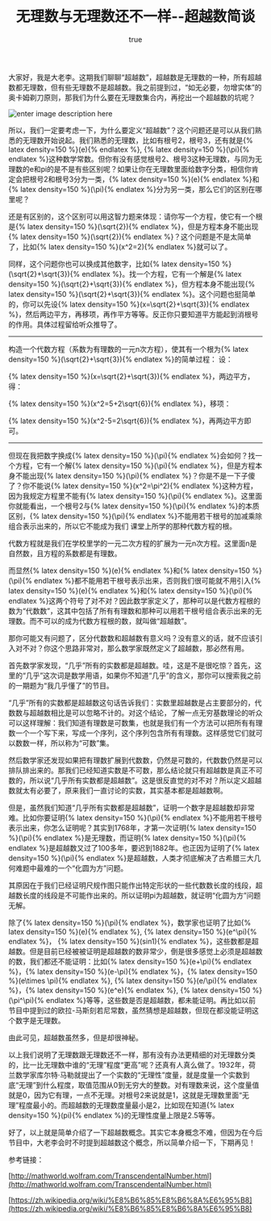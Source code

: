 ﻿---
title: 无理数与无理数还不一样--超越数简谈
type: page
parent_id: '0'
published: true
status: publish
key: page.sanseditu
categories: 音频讲稿
tags: ["音频讲稿"]
author:
  login: 大老李
  email: dalaoliliaoshuxue@gmail.com
  display_name: 大老李
  first_name: ''
  last_name: ''
---
大家好，我是大老李。这期我们聊聊“超越数”，超越数是无理数的一种，所有超越数都无理数，但有些无理数不是超越数。我之前提到过，“如无必要，勿增实体”的奥卡姆剃刀原则，那我们为什么要在无理数集合内，再挖出一个超越数的坑呢？

![enter image description here](https://upload.wikimedia.org/wikipedia/commons/thumb/a/a0/NumberSetinC.svg/500px-NumberSetinC.svg.png)

所以，我们一定要考虑一下，为什么要定义“超越数”？这个问题还是可以从我们熟悉的无理数开始说起。我们熟悉的无理数，比如有根号2，根号3，还有就是{% latex density=150 %}\(e\){% endlatex %}, {% latex density=150 %}\(\pi\){% endlatex %}这种数学常数。但你有没有感觉根号2、根号3这种无理数，与同为无理数的e和pi的是不是有些区别呢？如果让你在无理数里面给数字分类，相信你肯定会把根号2和根号3分为一类，{% latex density=150 %}\(e\){% endlatex %}和{% latex density=150 %}\(\pi\){% endlatex %}分为另一类，那么它们的区别在哪里呢？

还是有区别的，这个区别可以用这智力题来体现：请你写一个方程，使它有一个根是{% latex density=150 %}\(\sqrt{2}\){% endlatex %}，但是方程本身不能出现{% latex density=150 %}\(\sqrt{2}\){% endlatex %}？这个问题是不是太简单了，比如{% latex density=150 %}\(x^2=2\){% endlatex %}就可以了。

同样，这个问题你也可以换成其他数字，比如{% latex density=150 %}\(\sqrt{2}+\sqrt{3}\){% endlatex %}。找一个方程，它有一个解是{% latex density=150 %}\(\sqrt{2}+\sqrt{3}\){% endlatex %}，但方程本身不能出现{% latex density=150 %}\(\sqrt{2}+\sqrt{3}\){% endlatex %}。这个问题也挺简单的，你可以先设{% latex density=150 %}\(x=\sqrt{2}+\sqrt{3}\){% endlatex %}，然后两边平方，再移项，再作平方等等。反正你只要知道平方能起到消根号的作用。具体过程留给听众推导了。

---

构造一个代数方程（系数为有理数的一元n次方程），使其有一个根为{% latex density=150 %}\(\sqrt{2}+\sqrt{3}\){% endlatex %}的简单过程：
设：

{% latex density=150 %}\(x=\sqrt{2}+\sqrt{3}\){% endlatex %}，两边平方，得：

{% latex density=150 %}\(x^2=5+2\sqrt{6}\){% endlatex %}，移项：

{% latex density=150 %}\(x^2-5=2\sqrt{6}\){% endlatex %}，再两边平方即可。

---

但现在我把数字换成{% latex density=150 %}\(\pi\){% endlatex %}会如何？找一个方程，它有一个解{% latex density=150 %}\(\pi\){% endlatex %}，但是方程本身不能出现{% latex density=150 %}\(\pi\){% endlatex %}？你是不是一下子傻了？你不能说{% latex density=150 %}\(x^2=\pi^2\){% endlatex %}这种方程，因为我规定方程里不能有{% latex density=150 %}\(\pi\){% endlatex %}。这里面你就能看出，一个根号2与{% latex density=150 %}\(\pi\){% endlatex %}的本质区别，{% latex density=150 %}\(\pi\){% endlatex %}不能用若干根号的加减乘除组合表示出来的，所以它不能成为我们 课堂上所学的那种代数方程的根。

代数方程就是我们在学校里学的一元二次方程的扩展为一元n次方程。这里面n是自然数，且方程的系数都是有理数。

而显然{% latex density=150 %}\(e\){% endlatex %}和{% latex density=150 %}\(\pi\){% endlatex %}都不能用若干根号表示出来，否则我们很可能就不用引入{% latex density=150 %}\(e\){% endlatex %}和{% latex density=150 %}\(\pi\){% endlatex %}这两个符号了对不对？因此数学家定义了，那种可以是代数方程根的数为“代数数”，这其中包括了所有有理数和那种可以用若干根号组合表示出来的无理数。而不可以的成为代数方程根的数，就叫做“超越数”。

那你可能又有问题了，区分代数数和超越数有意义吗？没有意义的话，就不应该引入对不对？你这个思路非常对，那么数学家既然定义了超越数，那必然有用。

首先数学家发现，“几乎”所有的实数都是超越数。哇，这是不是很吃惊？首先，这里的“几乎”这次词是数学用语，如果你不知道“几乎”的含义，那你可以搜索我之前的一期题为“我几乎懂了”的节目。

“几乎”所有的实数都是超越数这句话告诉我们：实数里超越数是占主要部分的，代数数与超越数相比是可以忽略不计的。对这个结论，了解一点无穷基数理论的听众可以这样理解：我们知道有理数是可数集，也就是我们有一个方法可以把所有有理数一个一个写下来，写成一个序列，这个序列包含所有有理数。这样感觉它们就可以数数一样，所以称为“可数”集。

然后数学家还发现如果把有理数扩展到代数数，仍然是可数的，代数数仍然是可以排队排出来的。那我们已经知道实数是不可数，那么结论就只有超越数是真正不可数的，所以说“几乎所有实数都是超越数”。这是很反直觉的对不对？所以定义超越数就太有必要了，原来我们一直讨论的实数，其实基本都是超越数啊。

但是，虽然我们知道“几乎所有实数都是超越数”，证明一个数字是超越数却非常难。比如你要证明{% latex density=150 %}\(\pi\){% endlatex %}不能用若干根号表示出来，你怎么证明呢？其实到1768年，才第一次证明{% latex density=150 %}\(\pi\){% endlatex %}是无理数，而证明{% latex density=150 %}\(\pi\){% endlatex %}是超越数又过了100多年，要迟到1882年。也正因为证明了{% latex density=150 %}\(\pi\){% endlatex %}是超越数，人类才彻底解决了古希腊三大几何难题中最难的一个“化圆为方”问题。

其原因在于我们已经证明尺规作图只能作出特定形状的一些代数数长度的线段，超越数长度的线段是不可能作出来的。所以证明pi为超越数，就证明“化圆为方”问题无解。

除了{% latex density=150 %}\(\pi\){% endlatex %}，数学家也证明了比如{% latex density=150 %}\(e\){% endlatex %}, {% latex density=150 %}\(e^\pi\){% endlatex %}，
{% latex density=150 %}\(sin1\){% endlatex %}，这些数都是超越数。但是目前已经被被证明是超越数的数非常少，倒是很多感觉上必须是超越数的数，我们都还不能证明：比如{% latex density=150 %}\(e+\pi\){% endlatex %}，{% latex density=150 %}\(e-\pi\){% endlatex %}，{% latex density=150 %}\(e\times  \pi\){% endlatex %}, {% latex density=150 %}\(e/\pi\){% endlatex %}，{% latex density=150 %}\(e^e\){% endlatex %}, {% latex density=150 %}\(\pi^\pi\){% endlatex %}等等，这些数是否是超越数，都未能证明。再比如以前节目中提到过的欧拉-马斯刻若尼常数，虽然猜想是超越数，但现在都没能证明这个数字是无理数。

由此可见，超越数虽然多，但是却很神秘。

以上我们说明了无理数跟无理数还不一样，那有没有办法更精细的对无理数分类的，比一比无理数中谁的“无理”程度“更高”呢？还真有人真么做了。1932年，荷兰数学家库尔特·马勒就提出了一个实数的“无理性”度量，就是度量一个实数到底“无理”到什么程度，取值范围从0到无穷大的整数。对有理数来说，这个度量值就是0，因为它有理，一点不无理。对根号2来说就是1，这就是无理数里面“无理”程度最小的。而超越数的无理数度量最小是2，比如现在知道{% latex density=150 %}\(pi\){% endlatex %}的无理性度量上限是2.5等等。

好了，以上就是简单介绍了一下超越数概念。其实它本身概念不难，但因为在今后节目中，大老李会时不时提到超越数这个概念，所以简单介绍一下，下期再见！


参考链接：

[http://mathworld.wolfram.com/TranscendentalNumber.html](http://mathworld.wolfram.com/TranscendentalNumber.html)

[https://zh.wikipedia.org/wiki/%E8%B6%85%E8%B6%8A%E6%95%B8](https://zh.wikipedia.org/wiki/%E8%B6%85%E8%B6%8A%E6%95%B8)
